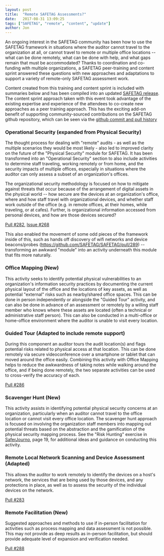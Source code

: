 ```yaml
---
layout: post
title:  "Remote SAFETAG Assessments?"
date:   2017-08-31 13:09:25
tags: ["SAFETAG", "remote", "content", "update"]
author: Jon
---
```


An ongoing interest in the SAFETAG community has been how to use the SAFETAG framework in situations where the auditor cannot travel to the organization at all, or cannot travel to remote or multiple office locations -- what can be done remotely, what can be done with help, and what gaps remain that must be accommodated? Thanks to coordination and co-funding with multiple organizations, a SAFETAG peer-training and content sprint answered these questions with new approaches and adaptations to support a variety of remote-only SAFETAG assessment work.

Content created from this training and content sprint is included with summaries below and has been compiled into an updated [SAFETAG release](https://github.com/SAFETAG/SAFETAG/releases/tag/v0.4.1).  The content sprint approach taken with this event took advantage of the existing expertise and experience of the attendees to co-create new approaches as a peer training approach.  This has the exciting add-on benefit of supporting community-sourced contributions on the SAFETAG github repository, which can be seen via the [github commit and pull history](https://github.com/SAFETAG/SAFETAG/pulls?utf8=%E2%9C%93&q=is%3Apr)

### Operational Security (expanded from Physical Security)

The thought process for dealing with "remote" audits - as well as the multiple scenarios they would be most likely - also led to improved clarity on the future of the "Physical Security" module for SAFETAG. It has been transformed into an "Operational Security" section to also include activities to determine staff traveling, working remotely or from home, and the security impacts of multiple offices, especially in situations where the auditor can only assess a subset of an organization's offices.

The organizational security methodology is focused on how to mitigate against threats that occur because of the arrangement of digital assets in the physical world -- how secure are the devices at an organization's office, where and how staff travel with organizational devices, and whether staff work outside of the office (e.g. in remote offices, at their homes, while traveling, or at cafes).  Further, is organizational information accessed from personal devices, and how are those devices secured?

[Pull #282](https://github.com/SAFETAG/SAFETAG/pull/282),  [Issue #268](https://github.com/SAFETAG/SAFETAG/issues/268)

This also enabled the movement of some odd pieces of the framework inside of this, such as hands off discovery of wifi networks and device beacons/probes (https://github.com/SAFETAG/SAFETAG/pull/289) -- transforming an awkward "module" into an activity underneath this module that fits more naturally.

### Office Mapping (New)

This activity seeks to identify potential physical vulnerabilities to an organization's information security practices by documenting the current physical layout of the office and the locations of key assets, as well as potential "external" risks such as nearby/shared office spaces.  This can be done in person independently or alongside the "Guided Tour" activity, and can also be done in advance of an assessment or remotely by a willing staff member who knows where these assets are located (often a technical or administrative staff person). This can also be conducted in a multi-office or home-office environment where the auditor is unable to visit every location.

### Guided Tour (Adapted to include remote support)

During this component an auditor tours the audit location(s) and flags potential risks related to physical access at that location. This can be done remotely via secure videoconference over a smartphone or tablet that can moved around the office easily. Combining this activity with Office Mapping helps to reduce the awkwardness of taking notes while walking around the office, and if being done remotely, the two separate activities can be used to cross-verify the accuracy of each.

[Pull #286](https://github.com/SAFETAG/SAFETAG/pull/286)

### Scavenger Hunt (New)

This activity assists in identifying potential physical security concerns at an organization, particularly when an auditor cannot travel to the office location or cannot visit every office location. The scavenger hunt approach is focused on involving the organization staff members into mapping out potential threats based on the abstraction and the gamification of the physical security mapping process. See the "Risk Hunting" exercise in [SaferJourno](https://saferjourno.org), page 19, for additional ideas and guidance on conducting this activity.

### Remote Local Network Scanning and  Device Assessment (Adapted)

This allows the auditor to work remotely to identify the devices on a host's network, the services that are being used by those devices, and any protections in place, as well as to assess the security of the individual devices on the network.

[Pull #283](https://github.com/SAFETAG/SAFETAG/pull/283)

### Remote Facilitation (New)

Suggested approaches and methods to use if in-person facilitation for activities such as process mapping and data assessment is not possible. This may not provide as deep results as in-person facilitation, but should provide adequate level of expansion and verification needed.

[Pull #288](https://github.com/SAFETAG/SAFETAG/pull/288)
